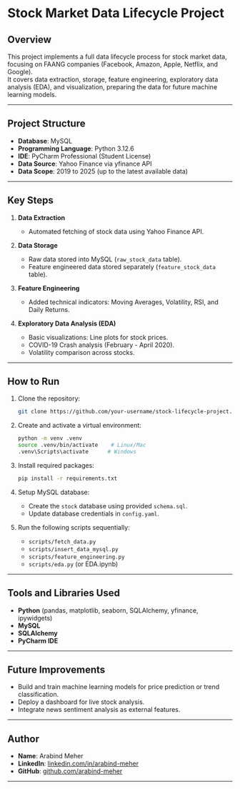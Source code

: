 # Stock Market Data Lifecycle Project

## Overview

This project implements a full data lifecycle process for stock market data, focusing on FAANG companies (Facebook,
Amazon, Apple, Netflix, and Google).  
It covers data extraction, storage, feature engineering, exploratory data analysis (EDA), and visualization, preparing
the data for future machine learning models.

---

## Project Structure

- **Database**: MySQL
- **Programming Language**: Python 3.12.6
- **IDE**: PyCharm Professional (Student License)
- **Data Source**: Yahoo Finance via yfinance API
- **Data Scope**: 2019 to 2025 (up to the latest available data)

---

## Key Steps

1. **Data Extraction**
    - Automated fetching of stock data using Yahoo Finance API.

2. **Data Storage**
    - Raw data stored into MySQL (`raw_stock_data` table).
    - Feature engineered data stored separately (`feature_stock_data` table).

3. **Feature Engineering**
    - Added technical indicators: Moving Averages, Volatility, RSI, and Daily Returns.

4. **Exploratory Data Analysis (EDA)**
    - Basic visualizations: Line plots for stock prices.
    - COVID-19 Crash analysis (February - April 2020).
    - Volatility comparison across stocks.

---

## How to Run

1. Clone the repository:
   ```bash
   git clone https://github.com/your-username/stock-lifecycle-project.git
   ```

2. Create and activate a virtual environment:
   ```bash
   python -m venv .venv
   source .venv/bin/activate    # Linux/Mac
   .venv\Scripts\activate      # Windows
   ```

3. Install required packages:
   ```bash
   pip install -r requirements.txt
   ```

4. Setup MySQL database:
    - Create the `stock` database using provided `schema.sql`.
    - Update database credentials in `config.yaml`.

5. Run the following scripts sequentially:
    - `scripts/fetch_data.py`
    - `scripts/insert_data_mysql.py`
    - `scripts/feature_engineering.py`
    - `scripts/eda.py` (or EDA.ipynb)

---

## Tools and Libraries Used

- **Python** (pandas, matplotlib, seaborn, SQLAlchemy, yfinance, ipywidgets)
- **MySQL**
- **SQLAlchemy**
- **PyCharm IDE**

---

## Future Improvements

- Build and train machine learning models for price prediction or trend classification.
- Deploy a dashboard for live stock analysis.
- Integrate news sentiment analysis as external features.

---

## Author

- **Name**: Arabind Meher
- **LinkedIn**: [linkedin.com/in/arabind-meher](https://www.linkedin.com/in/arabind-meher)
- **GitHub**: [github.com/arabind-meher](https://github.com/arabind-meher)

---
